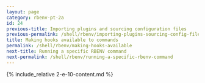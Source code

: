 ```yaml
---
layout: page
category: rbenv-pt-2a
id: 24
previous-title: Importing plugins and sourcing configuration files
previous-permalink: /shell/rbenv/importing-plugins-sourcing-config-files
title: Making hooks available to commands
permalink: /shell/rbenv/making-hooks-available
next-title: Running a specific RBENV command
next-permalink: /shell/rbenv/running-a-specific-rbenv-command
---
```


{% include_relative 2-e-10-content.md %}
